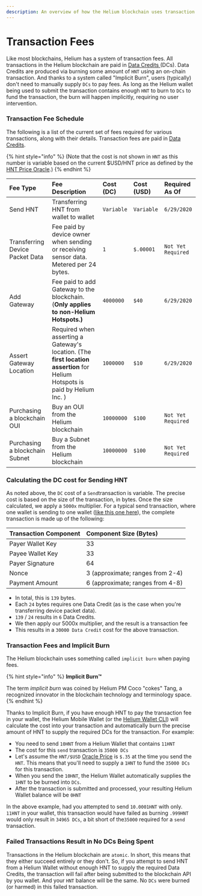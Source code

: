 ```yaml
---
description: An overview of how the Helium blockchain uses transaction fees
---
```


# Transaction Fees

Like most blockchains, Helium has a system of transaction fees.  All transactions in the Helium blockchain are paid in [Data Credits ](tokens.md#data-credits)\(DCs\). Data Credits are produced via burning some amount of `HNT` using an on-chain transaction. And thanks to a system called "Implicit Burn", users \(typically\) don't need to manually supply `DCs` to pay fees. As long as the Helium wallet being used to submit the transaction contains enough `HNT` to burn to `DCs` to fund the transaction, the burn will happen implicitly, requiring no user intervention.  

### Transaction Fee Schedule

The following is a list of the current set of fees required for various transactions, along with their details. Transaction fees are paid in [Data Credits](tokens.md#data-credits).  

{% hint style="info" %}
\(Note that the cost is not shown in `HNT` as this number is variable based on the current $USD/HNT price as defined by the [HNT Price Oracle](hnt-price-oracles.md).\)
{% endhint %}

| Fee Type | Fee Description | **Cost \(DC\)** | Cost \(USD\) | Required As Of |
| :--- | :--- | :--- | :--- | :--- |
| Send HNT | Transferring HNT from wallet to wallet | `Variable` | `Variable` | `6/29/2020` |
| Transferring Device Packet Data | Fee paid by device owner when sending or receiving sensor data. Metered per 24 bytes. | `1` | `$.00001` | `Not Yet Required` |
| Add Gateway | Fee paid to add Gateway to the blockchain. \(**Only applies to non-Helium Hotspots.\)** | `4000000` | `$40` | `6/29/2020` |
| Assert Gateway Location | Required when asserting a Gateway's location. \(The **first location assertion** for Helium Hotspots is paid by Helium Inc. \) | `1000000` | `$10` | `6/29/2020` |
| Purchasing a blockchain OUI  | Buy an OUI from the Helium blockchain | `10000000` | `$100` | `Not Yet Required` |
| Purchasing a blockchain Subnet | Buy a Subnet from the Helium blockchain | `10000000` | `$100` | `Not Yet Required` |

### Calculating the DC cost for Sending HNT

As noted above, the `DC` cost of a `Send`transaction is variable. The precise cost is based on the size of the transaction, in bytes. Once the size  calculated, we apply a `5000x` multiplier. For a typical send transaction, where one wallet is sending to one wallet \([like this one here](https://explorer.helium.com/txns/RP8xdjuYsvIAaEuyNvMmlBF7Kc8ShNoURtA1ccgMGpk)\), the complete transaction is made up of the following:

| Transaction Component | Component Size \(Bytes\) |
| :--- | :--- |
| Payer Wallet Key | 33 |
| Payee Wallet Key | 33 |
| Payer Signature | 64 |
| Nonce | 3 \(approximate; ranges from 2-4\) |
| Payment Amount | 6 \(approximate; ranges from 4-8\) |

* In total, this is `139` bytes. 
* Each `24` bytes requires one Data Credit \(as is the case when you're transferring device packet data\).  
* `139` / `24` results in `6` Data Credits.  
* We then apply our 5000x multiplier, and the result is a transaction fee 
* This results in a `30000 Data Credit` cost for the above transaction.

### Transaction Fees and Implicit Burn 

The Helium blockchain uses something called `implicit burn` when paying  fees. 

{% hint style="info" %}
**Implicit Burn™** 

The term _implicit burn_ was coined by Helium PM Coco "cokes" Tang, a recognized innovator in the blockchain technology and terminology space.
{% endhint %}

Thanks to Implicit Burn,  if you have enough HNT to pay the transaction fee in your wallet,  the Helium Mobile Wallet \(or the [Helium Wallet CLI](blockchain-cli.md)\) will calculate the cost into your transaction and automatically burn the precise amount of HNT to supply the required DCs for the transaction. For example:

* You need to send `10HNT` from a Helium Wallet that contains `11HNT` 
* The cost for this `send` transaction is `35000 DCs`
* Let's assume the  `HNT/$USD` [Oracle Price](hnt-price-oracles.md) is `$.35` at the time you send the `HNT`. This means that you'll need to supply a `1HNT` to fund the `35000 DCs` for this transaction. 
* When you send the `10HNT`, the Helium Wallet automatically supplies the `1HNT` to be burned into `DCs`. 
* After the transaction is submitted and processed, your resulting Helium Wallet balance will be `0HNT`

In the above example, had you attempted to send `10.0001HNT` with only. `11HNT` in your wallet, this transaction would have failed as burning `.999HNT` would only result in `34965 DCs`, a bit short of the`35000` required for a `send` transaction. 

### Failed Transactions Result in No DCs Being Spent

Transactions in the Helium blockchain are `atomic`. In short, this means that they either succeed entirely or they don't. So, if you attempt to send HNT from a Helium Wallet without enough HNT to supply the required Data Credits, the transaction will fail after being submitted to the blockchain API by you wallet. And your `HNT` balance will be the same. No `DCs` were burned \(or harmed\) in this failed transaction. 




